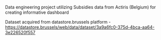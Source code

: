 

Data engineering project utilizing Subsidies data from Actiris (Belgium) for creating informative dashboard

Dataset acquired from datastore.brussels platform - https://datastore.brussels/web/data/dataset/3a9a6fc0-375d-4bca-aa64-3e226520f557 

